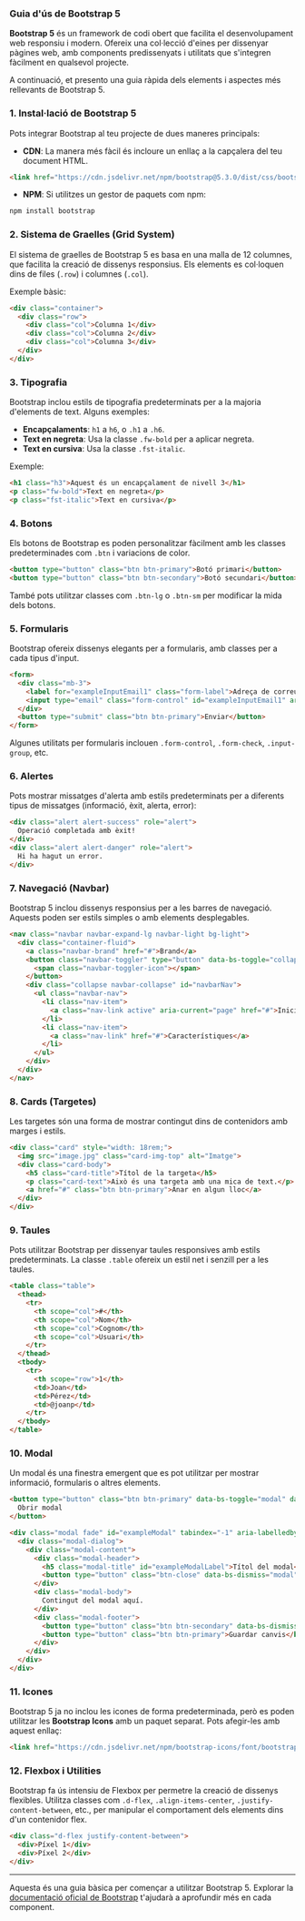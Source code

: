 ### Guia d'ús de Bootstrap 5

**Bootstrap 5** és un framework de codi obert que facilita el desenvolupament web responsiu i modern. Ofereix una col·lecció d'eines per dissenyar pàgines web, amb components predissenyats i utilitats que s'integren fàcilment en qualsevol projecte.

A continuació, et presento una guia ràpida dels elements i aspectes més rellevants de Bootstrap 5.

### 1. **Instal·lació de Bootstrap 5**
Pots integrar Bootstrap al teu projecte de dues maneres principals:
- **CDN**: La manera més fàcil és incloure un enllaç a la capçalera del teu document HTML.
```html
<link href="https://cdn.jsdelivr.net/npm/bootstrap@5.3.0/dist/css/bootstrap.min.css" rel="stylesheet">
```
- **NPM**: Si utilitzes un gestor de paquets com npm:
```bash
npm install bootstrap
```

### 2. **Sistema de Graelles (Grid System)**
El sistema de graelles de Bootstrap 5 es basa en una malla de 12 columnes, que facilita la creació de dissenys responsius. Els elements es col·loquen dins de files (`.row`) i columnes (`.col`).

Exemple bàsic:
```html
<div class="container">
  <div class="row">
    <div class="col">Columna 1</div>
    <div class="col">Columna 2</div>
    <div class="col">Columna 3</div>
  </div>
</div>
```

### 3. **Tipografia**
Bootstrap inclou estils de tipografia predeterminats per a la majoria d'elements de text. Alguns exemples:
- **Encapçalaments**: `h1` a `h6`, o `.h1` a `.h6`.
- **Text en negreta**: Usa la classe `.fw-bold` per a aplicar negreta.
- **Text en cursiva**: Usa la classe `.fst-italic`.

Exemple:
```html
<h1 class="h3">Aquest és un encapçalament de nivell 3</h1>
<p class="fw-bold">Text en negreta</p>
<p class="fst-italic">Text en cursiva</p>
```

### 4. **Botons**
Els botons de Bootstrap es poden personalitzar fàcilment amb les classes predeterminades com `.btn` i variacions de color.
```html
<button type="button" class="btn btn-primary">Botó primari</button>
<button type="button" class="btn btn-secondary">Botó secundari</button>
```
També pots utilitzar classes com `.btn-lg` o `.btn-sm` per modificar la mida dels botons.

### 5. **Formularis**
Bootstrap ofereix dissenys elegants per a formularis, amb classes per a cada tipus d'input.
```html
<form>
  <div class="mb-3">
    <label for="exampleInputEmail1" class="form-label">Adreça de correu electrònic</label>
    <input type="email" class="form-control" id="exampleInputEmail1" aria-describedby="emailHelp">
  </div>
  <button type="submit" class="btn btn-primary">Enviar</button>
</form>
```
Algunes utilitats per formularis inclouen `.form-control`, `.form-check`, `.input-group`, etc.

### 6. **Alertes**
Pots mostrar missatges d'alerta amb estils predeterminats per a diferents tipus de missatges (informació, èxit, alerta, error):
```html
<div class="alert alert-success" role="alert">
  Operació completada amb èxit!
</div>
<div class="alert alert-danger" role="alert">
  Hi ha hagut un error.
</div>
```

### 7. **Navegació (Navbar)**
Bootstrap 5 inclou dissenys responsius per a les barres de navegació. Aquests poden ser estils simples o amb elements desplegables.
```html
<nav class="navbar navbar-expand-lg navbar-light bg-light">
  <div class="container-fluid">
    <a class="navbar-brand" href="#">Brand</a>
    <button class="navbar-toggler" type="button" data-bs-toggle="collapse" data-bs-target="#navbarNav" aria-controls="navbarNav" aria-expanded="false" aria-label="Toggle navigation">
      <span class="navbar-toggler-icon"></span>
    </button>
    <div class="collapse navbar-collapse" id="navbarNav">
      <ul class="navbar-nav">
        <li class="nav-item">
          <a class="nav-link active" aria-current="page" href="#">Inici</a>
        </li>
        <li class="nav-item">
          <a class="nav-link" href="#">Característiques</a>
        </li>
      </ul>
    </div>
  </div>
</nav>
```

### 8. **Cards (Targetes)**
Les targetes són una forma de mostrar contingut dins de contenidors amb marges i estils.
```html
<div class="card" style="width: 18rem;">
  <img src="image.jpg" class="card-img-top" alt="Imatge">
  <div class="card-body">
    <h5 class="card-title">Títol de la targeta</h5>
    <p class="card-text">Això és una targeta amb una mica de text.</p>
    <a href="#" class="btn btn-primary">Anar en algun lloc</a>
  </div>
</div>
```

### 9. **Taules**
Pots utilitzar Bootstrap per dissenyar taules responsives amb estils predeterminats. La classe `.table` ofereix un estil net i senzill per a les taules.
```html
<table class="table">
  <thead>
    <tr>
      <th scope="col">#</th>
      <th scope="col">Nom</th>
      <th scope="col">Cognom</th>
      <th scope="col">Usuari</th>
    </tr>
  </thead>
  <tbody>
    <tr>
      <th scope="row">1</th>
      <td>Joan</td>
      <td>Pérez</td>
      <td>@joanp</td>
    </tr>
  </tbody>
</table>
```

### 10. **Modal**
Un modal és una finestra emergent que es pot utilitzar per mostrar informació, formularis o altres elements.
```html
<button type="button" class="btn btn-primary" data-bs-toggle="modal" data-bs-target="#exampleModal">
  Obrir modal
</button>

<div class="modal fade" id="exampleModal" tabindex="-1" aria-labelledby="exampleModalLabel" aria-hidden="true">
  <div class="modal-dialog">
    <div class="modal-content">
      <div class="modal-header">
        <h5 class="modal-title" id="exampleModalLabel">Títol del modal</h5>
        <button type="button" class="btn-close" data-bs-dismiss="modal" aria-label="Tancar"></button>
      </div>
      <div class="modal-body">
        Contingut del modal aquí.
      </div>
      <div class="modal-footer">
        <button type="button" class="btn btn-secondary" data-bs-dismiss="modal">Tancar</button>
        <button type="button" class="btn btn-primary">Guardar canvis</button>
      </div>
    </div>
  </div>
</div>
```

### 11. **Icones**
Bootstrap 5 ja no inclou les icones de forma predeterminada, però es poden utilitzar les **Bootstrap Icons** amb un paquet separat. 
Pots afegir-les amb aquest enllaç:
```html
<link href="https://cdn.jsdelivr.net/npm/bootstrap-icons/font/bootstrap-icons.css" rel="stylesheet">
```

### 12. **Flexbox i Utilities**
Bootstrap fa ús intensiu de Flexbox per permetre la creació de dissenys flexibles. Utilitza classes com `.d-flex`, `.align-items-center`, `.justify-content-between`, etc., per manipular el comportament dels elements dins d'un contenidor flex.
```html
<div class="d-flex justify-content-between">
  <div>Píxel 1</div>
  <div>Píxel 2</div>
</div>
```

---

Aquesta és una guia bàsica per començar a utilitzar Bootstrap 5. Explorar la [documentació oficial de Bootstrap](https://getbootstrap.com/docs/5.0/getting-started/introduction/) t'ajudarà a aprofundir més en cada component.

